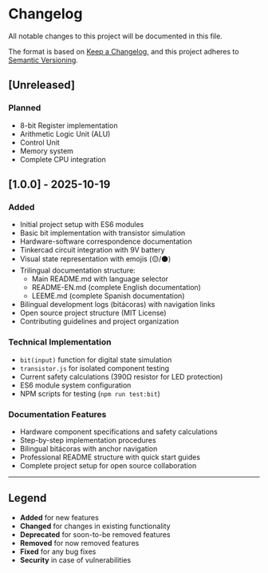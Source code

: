 # Changelog

All notable changes to this project will be documented in this file.

The format is based on [Keep a Changelog](https://keepachangelog.com/en/1.0.0/),
and this project adheres to [Semantic Versioning](https://semver.org/spec/v2.0.0.html).

## [Unreleased]

### Planned
- 8-bit Register implementation
- Arithmetic Logic Unit (ALU)
- Control Unit
- Memory system
- Complete CPU integration

## [1.0.0] - 2025-10-19

### Added
- Initial project setup with ES6 modules
- Basic bit implementation with transistor simulation
- Hardware-software correspondence documentation
- Tinkercad circuit integration with 9V battery
- Visual state representation with emojis (🟡/⚫)
- Trilingual documentation structure:
  - Main README.md with language selector
  - README-EN.md (complete English documentation)
  - LEEME.md (complete Spanish documentation)
- Bilingual development logs (bitácoras) with navigation links
- Open source project structure (MIT License)
- Contributing guidelines and project organization

### Technical Implementation
- `bit(input)` function for digital state simulation
- `transistor.js` for isolated component testing
- Current safety calculations (390Ω resistor for LED protection)
- ES6 module system configuration
- NPM scripts for testing (`npm run test:bit`)

### Documentation Features
- Hardware component specifications and safety calculations
- Step-by-step implementation procedures
- Bilingual bitácoras with anchor navigation
- Professional README structure with quick start guides
- Complete project setup for open source collaboration

---

## Legend
- **Added** for new features
- **Changed** for changes in existing functionality  
- **Deprecated** for soon-to-be removed features
- **Removed** for now removed features
- **Fixed** for any bug fixes
- **Security** in case of vulnerabilities